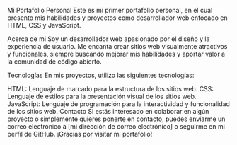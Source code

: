 Mi Portafolio Personal
Este es mi primer portafolio personal, en el cual presento mis habilidades y proyectos como desarrollador web enfocado en HTML, CSS y JavaScript.

Acerca de mi
Soy un desarrollador web apasionado por el diseño y la experiencia de usuario. Me encanta crear sitios web visualmente atractivos y funcionales, siempre buscando mejorar mis habilidades y aportar valor a la comunidad de código abierto.

Tecnologías
En mis proyectos, utilizo las siguientes tecnologías:

HTML: Lenguaje de marcado para la estructura de los sitios web.
CSS: Lenguaje de estilos para la presentación visual de los sitios web.
JavaScript: Lenguaje de programación para la interactividad y funcionalidad de los sitios web.
Contacto
Si estás interesado en colaborar en algún proyecto o simplemente quieres ponerte en contacto, puedes enviarme un correo electrónico a [mi dirección de correo electrónico] o seguirme en mi perfil de GitHub. ¡Gracias por visitar mi portafolio!